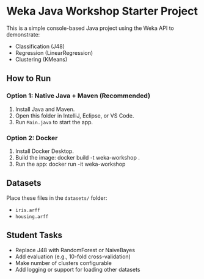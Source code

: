 # Weka Java Workshop Starter Project

This is a simple console-based Java project using the Weka API to demonstrate:

- Classification (J48)
- Regression (LinearRegression)
- Clustering (KMeans)

## How to Run

### Option 1: Native Java + Maven (Recommended)

1. Install Java and Maven.
2. Open this folder in IntelliJ, Eclipse, or VS Code.
3. Run `Main.java` to start the app.

### Option 2: Docker

1. Install Docker Desktop.
2. Build the image:
   docker build -t weka-workshop .
3. Run the app:
   docker run -it weka-workshop

## Datasets

Place these files in the `datasets/` folder:
- `iris.arff`
- `housing.arff`

## Student Tasks

- Replace J48 with RandomForest or NaiveBayes
- Add evaluation (e.g., 10-fold cross-validation)
- Make number of clusters configurable
- Add logging or support for loading other datasets